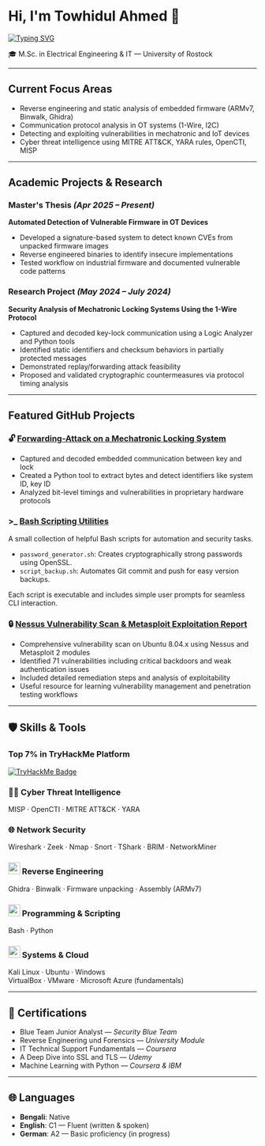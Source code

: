 <h1>Hi, I'm Towhidul Ahmed 👋 </h1>

<a href="https://github.com/towhidulahmed/towhidulahmed"><img src="https://readme-typing-svg.demolab.com?font=Fira+Code&size=22&pause=1000&color=29A3F7&vCenter=true&width=435&lines=Cybersecurity+Researcher" alt="Typing SVG" /></a>

🎓 M.Sc. in Electrical Engineering & IT — University of Rostock  

---

## Current Focus Areas

- Reverse engineering and static analysis of embedded firmware (ARMv7, Binwalk, Ghidra)
- Communication protocol analysis in OT systems (1-Wire, I2C)
- Detecting and exploiting vulnerabilities in mechatronic and IoT devices
- Cyber threat intelligence using MITRE ATT&CK, YARA rules, OpenCTI, MISP

---

## Academic Projects & Research

### Master's Thesis *(Apr 2025 – Present)*  
**Automated Detection of Vulnerable Firmware in OT Devices**  
- Developed a signature-based system to detect known CVEs from unpacked firmware images  
- Reverse engineered binaries to identify insecure implementations  
- Tested workflow on industrial firmware and documented vulnerable code patterns

### Research Project *(May 2024 – July 2024)*  
**Security Analysis of Mechatronic Locking Systems Using the 1-Wire Protocol**  
- Captured and decoded key-lock communication using a Logic Analyzer and Python tools  
- Identified static identifiers and checksum behaviors in partially protected messages  
- Demonstrated replay/forwarding attack feasibility  
- Proposed and validated cryptographic countermeasures via protocol timing analysis

---

## Featured GitHub Projects

### 🔓 [Forwarding-Attack on a Mechatronic Locking System](https://github.com/towhidulahmed/1wire-decoder-analysis)
- Captured and decoded embedded communication between key and lock
- Created a Python tool to extract bytes and detect identifiers like system ID, key ID
- Analyzed bit-level timings and vulnerabilities in proprietary hardware protocols

### >_ [Bash Scripting Utilities](https://github.com/towhidulahmed/bash_scripting)
A small collection of helpful Bash scripts for automation and security tasks.

- `password_generator.sh`: Creates cryptographically strong passwords using OpenSSL.  
- `script_backup.sh`: Automates Git commit and push for easy version backups.  

Each script is executable and includes simple user prompts for seamless CLI interaction.

### 🔒 [Nessus Vulnerability Scan & Metasploit Exploitation Report](https://github.com/towhidulahmed/nessus-metasploit-audit)  
- Comprehensive vulnerability scan on Ubuntu 8.04.x using Nessus and Metasploit 2 modules  
- Identified 71 vulnerabilities including critical backdoors and weak authentication issues  
- Included detailed remediation steps and analysis of exploitability  
- Useful resource for learning vulnerability management and penetration testing workflows

---

## 🛡️ Skills & Tools
### Top 7% in TryHackMe Platform
<a href="https://tryhackme.com/p/ahmedtowhid00" target="_blank">
  <img src="https://tryhackme-badges.s3.amazonaws.com/ahmedtowhid00.png" alt="TryHackMe Badge" />
</a>

### 🕵️‍♂️ Cyber Threat Intelligence  
MISP · OpenCTI · MITRE ATT&CK · YARA

### 🌐 Network Security  
Wireshark · Zeek · Nmap · Snort · TShark · BRIM · NetworkMiner

### <img src="https://upload.wikimedia.org/wikipedia/commons/thumb/f/f6/Ghidra_logo.svg/2048px-Ghidra_logo.svg.png" width="24"/> Reverse Engineering  
Ghidra · Binwalk · Firmware unpacking · Assembly (ARMv7)

### <img src="https://cdn.jsdelivr.net/gh/devicons/devicon/icons/bash/bash-original.svg" width="24"/>  Programming & Scripting  
Bash · Python 

### <img src="https://cdn.jsdelivr.net/gh/devicons/devicon/icons/linux/linux-original.svg" width="24"/> Systems & Cloud  
 Kali Linux · Ubuntu · Windows  
 VirtualBox · VMware · Microsoft Azure (fundamentals)


---

## 🧾 Certifications
- Blue Team Junior Analyst — *Security Blue Team*  
- Reverse Engineering und Forensics — *University Module*  
- IT Technical Support Fundamentals — *Coursera*  
- A Deep Dive into SSL and TLS — *Udemy*  
- Machine Learning with Python — *Coursera & IBM*
  
---

## 🌐 Languages

- **Bengali**: Native  
- **English**: C1 — Fluent (written & spoken)  
- **German**: A2 — Basic proficiency (in progress)

